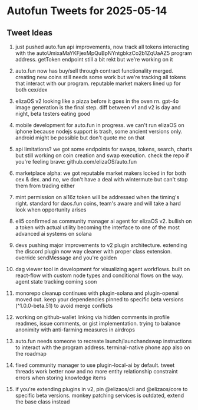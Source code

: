# Autofun Tweets for 2025-05-14

## Tweet Ideas

1. just pushed auto.fun api improvements, now track all tokens interacting with the autoUmixaMaYKFjexMpQuBpNYntgbkzCo2b1ZqUaAZ5 program address. getToken endpoint still a bit rekt but we're working on it

2. auto.fun now has buy/sell through contract functionality merged. creating new coins still needs some work but we're tracking all tokens that interact with our program. reputable market makers lined up for both cex/dex

3. elizaOS v2 looking like a pizza before it goes in the oven rn. gpt-4o image generation is the final step. diff between v1 and v2 is day and night, beta testers eating good

4. mobile development for auto.fun in progress. we can't run elizaOS on iphone because nodejs support is trash, some ancient versions only. android might be possible but don't quote me on that

5. api limitations? we got some endpoints for swaps, tokens, search, charts but still working on coin creation and swap execution. check the repo if you're feeling brave: github.com/elizaOS/auto.fun

6. marketplace alpha: we got reputable market makers locked in for both cex & dex. and no, we don't have a deal with wintermute but can't stop them from trading either

7. mint permission on ai16z token will be addressed when the timing's right. standard for daos.fun coins, team's aware and will take a hard look when opportunity arises

8. eli5 confirmed as community manager ai agent for elizaOS v2. bullish on a token with actual utility becoming the interface to one of the most advanced ai systems on solana

9. devs pushing major improvements to v2 plugin architecture. extending the discord plugin now way cleaner with proper class extension. override sendMessage and you're golden

10. dag viewer tool in development for visualizing agent workflows. built on react-flow with custom node types and conditional flows on the way. agent state tracking coming soon

11. monorepo cleanup continues with plugin-solana and plugin-openai moved out. keep your dependencies pinned to specific beta versions (^1.0.0-beta.51) to avoid merge conflicts

12. working on github-wallet linking via hidden comments in profile readmes, issue comments, or gist implementation. trying to balance anonimity with anti-farming measures in airdrops

13. auto.fun needs someone to recreate launch/launchandswap instructions to interact with the program address. terminal-native phone app also on the roadmap

14. fixed community manager to use plugin-local-ai by default. tweet threads work better now and no more entity relationship constraint errors when storing knowledge items

15. if you're extending plugins in v2, pin @elizaos/cli and @elizaos/core to specific beta versions. monkey patching services is outdated, extend the base class instead